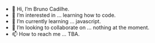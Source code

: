 - 👋 Hi, I’m Bruno Cadilhe.
- 👀 I’m interested in ... learning how to code.
- 🌱 I’m currently learning ... javascript.
- 💞️ I’m looking to collaborate on ... nothing at the moment.
- 📫 How to reach me ... TBA.

<!---
Brufro/Brufro is a ✨ special ✨ repository because its `README.md` (this file) appears on your GitHub profile.
You can click the Preview link to take a look at your changes.
--->
